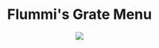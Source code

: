 <div align="center">
  <h1>Flummi's Grate Menu</h1>
  
  <a href="https://github.com/Flummidill/Flummis.Grate.Menu/releases">
    <img src="https://img.shields.io/github/downloads/Flummidill/Flummis.Grate.Menu/latest/total?style=for-the-badge&label=downloads&color=255%2C%20255%2C%20255"<img></a>

